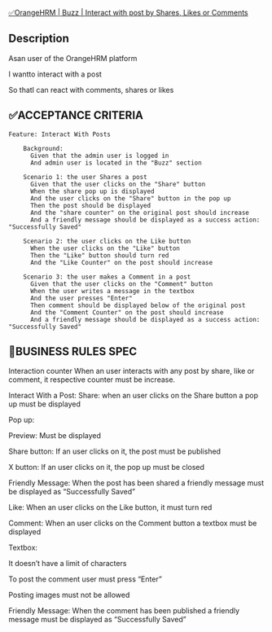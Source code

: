 [✅OrangeHRM | Buzz | Interact with post by Shares, Likes or Comments](https://upexgalaxy26.atlassian.net/browse/GX-38134)

## Description

Asan user of the OrangeHRM platform

I wantto interact with a post

So thatI can react with comments, shares or likes

## ✅ACCEPTANCE CRITERIA

```
Feature: Interact With Posts

    Background:
      Given that the admin user is logged in
      And admin user is located in the "Buzz" section

    Scenario 1: the user Shares a post
      Given that the user clicks on the "Share" button
      When the share pop up is displayed
      And the user clicks on the "Share" button in the pop up
      Then the post should be displayed
      And the "share counter" on the original post should increase
      And a friendly message should be displayed as a success action: "Successfully Saved"

    Scenario 2: the user clicks on the Like button
      When the user clicks on the "Like" button
      Then the "Like" button should turn red
      And the "Like Counter" on the post should increase

    Scenario 3: the user makes a Comment in a post
      Given that the user clicks on the "Comment" button
      When the user writes a message in the textbox
      And the user presses "Enter"
      Then comment should be displayed below of the original post
      And the "Comment Counter" on the post should increase
      And a friendly message should be displayed as a success action: "Successfully Saved"
```

## 🚩BUSINESS RULES SPEC

Interaction counter When an user interacts with any post by share, like or comment, it respective counter must be increase.

Interact With a Post: Share: when an user clicks on the Share button a pop up must be displayed

Pop up:

Preview: Must be displayed

Share button: If an user clicks on it, the post must be published

X button: If an user clicks on it, the pop up must be closed

Friendly Message: When the post has been shared a friendly message must be displayed as “Successfully Saved”

Like: When an user clicks on the Like button, it must turn red

Comment: When an user clicks on the Comment button a textbox must be displayed

Textbox:

It doesn’t have a limit of characters

To post the comment user must press “Enter”

Posting images must not be allowed

Friendly Message: When the comment has been published a friendly message must be displayed as “Successfully Saved”
